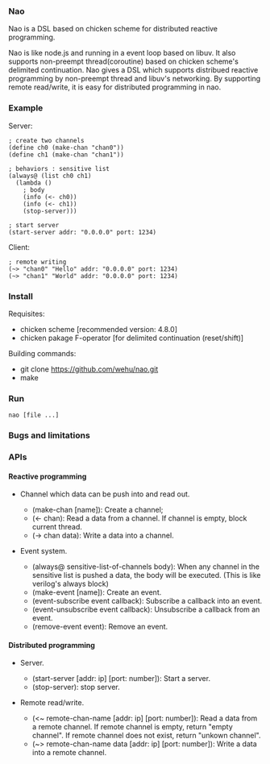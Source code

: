 ### Nao

Nao is a DSL based on chicken scheme for distributed reactive programming.

Nao is like node.js and running in a event loop based on libuv. 
It also supports non-preempt thread(coroutine) based on chicken scheme's delimited continuation.
Nao gives a DSL which supports distribued reactive programming by non-preempt thread and libuv's networking.
By supporting remote read/write, it is easy for distributed programming in nao.

### Example

Server:

	; create two channels
	(define ch0 (make-chan "chan0"))
	(define ch1 (make-chan "chan1"))

	; behaviors : sensitive list
	(always@ (list ch0 ch1)
	  (lambda ()
	    ; body
	    (info (<- ch0))
	    (info (<- ch1))
	    (stop-server)))

	; start server
	(start-server addr: "0.0.0.0" port: 1234)

Client:

	; remote writing
	(~> "chan0" "Hello" addr: "0.0.0.0" port: 1234)
	(~> "chan1" "World" addr: "0.0.0.0" port: 1234)

### Install

Requisites:

* chicken scheme [recommended version: 4.8.0]
* chicken pakage F-operator [for delimited continuation (reset/shift)]

Building commands:

* git clone https://github.com/wehu/nao.git
* make

### Run

	nao [file ...]

### Bugs and limitations

### APIs

#### Reactive programming

* Channel which data can be push into and read out.
  * (make-chan [name]): Create a channel;
  * (<- chan): Read a data from a channel. If channel is empty, block current thread.
  * (-> chan data): Write a data into a channel.

* Event system.
  * (always@ sensitive-list-of-channels body): When any channel in the sensitive list is pushed a data, 
the body will be executed. (This is like verilog's always block)
  * (make-event [name]): Create an event.
  * (event-subscribe event callback): Subscribe a callback into an event.
  * (event-unsubscribe event callback): Unsubscribe a callback from an event.
  * (remove-event event): Remove an event.

#### Distributed programming

* Server.
  * (start-server [addr: ip] [port: number]): Start a server.
  * (stop-server): stop server.

* Remote read/write.
  * (<~ remote-chan-name [addr: ip] [port: number]): Read a data from a remote channel. 
If remote channel is empty, return "empty channel". 
If remote channel does not exist, return "unkown channel".
  * (~> remote-chan-name data [addr: ip] [port: number]): Write a data into a remote channel.


